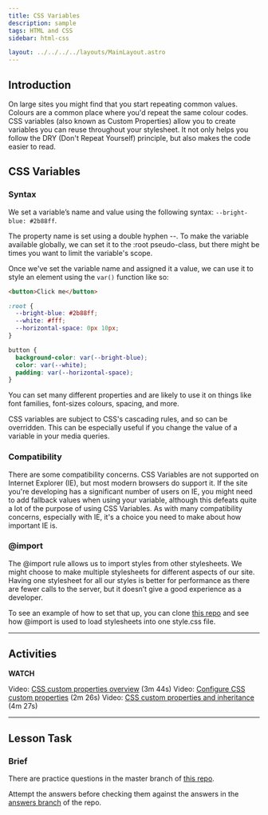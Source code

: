 ```yaml
---
title: CSS Variables
description: sample
tags: HTML and CSS
sidebar: html-css

layout: ../../../../layouts/MainLayout.astro
---
```


## Introduction

On large sites you might find that you start repeating common values. Colours are a common place where you'd repeat the same colour codes. CSS variables (also known as Custom Properties) allow you to create variables you can reuse throughout your stylesheet. It not only helps you follow the DRY (Don't Repeat Yourself) principle, but also makes the code easier to read.

## CSS Variables

### Syntax

We set a variable’s name and value using the following syntax: `--bright-blue: #2b88ff`.

The property name is set using a double hyphen --. To make the variable available globally, we can set it to the :root pseudo-class, but there might be times you want to limit the variable's scope.

Once we've set the variable name and assigned it a value, we can use it to style an element using the `var()` function like so:

```html
<button>Click me</button>
```

```css
:root {
  --bright-blue: #2b88ff;
  --white: #fff;
  --horizontal-space: 0px 10px;
}

button {
  background-color: var(--bright-blue);
  color: var(--white);
  padding: var(--horizontal-space);
}
```

You can set many different properties and are likely to use it on things like font families, font-sizes colours, spacing, and more.

CSS variables are subject to CSS's cascading rules, and so can be overridden. This can be especially useful if you change the value of a variable in your media queries.

### Compatibility

There are some compatibility concerns. CSS Variables are not supported on Internet Explorer (IE), but most modern browsers do support it. If the site you're developing has a significant number of users on IE, you might need to add fallback values when using your variable, although this defeats quite a lot of the purpose of using CSS Variables. As with many compatibility concerns, especially with IE, it's a choice you need to make about how important IE is.

### @import

The @import rule allows us to import styles from other stylesheets. We might choose to make multiple stylesheets for different aspects of our site. Having one stylesheet for all our styles is better for performance as there are fewer calls to the server, but it doesn’t give a good experience as a developer.

To see an example of how to set that up, you can clone [this repo](https://github.com/NoroffFEU/import-for-css-variables) and see how @import is used to load stylesheets into one style.css file.

<hr>

## Activities

**WATCH**

Video: [CSS custom properties overview](https://www.linkedin.com/learning/css-variables-and-fluid-layouts/css-custom-properties-overview) (3m 44s) Video: [Configure CSS custom properties](https://www.linkedin.com/learning/css-variables-and-fluid-layouts/configure-css-custom-properties) (2m 26s) Video: [CSS custom properties and inheritance](https://www.linkedin.com/learning/css-variables-and-fluid-layouts/css-custom-properties-and-inheritance) (4m 27s)

<hr>

## Lesson Task

### Brief

There are practice questions in the master branch of [this repo](https://github.com/Noroff-Education/lesson-task-htmlcss-module4-lesson3).

Attempt the answers before checking them against the answers in the [answers branch](https://github.com/Noroff-Education/lesson-task-htmlcss-module4-lesson3/tree/answers) of the repo.
